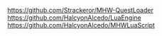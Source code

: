 

https://github.com/Strackeror/MHW-QuestLoader
https://github.com/HalcyonAlcedo/LuaEngine
https://github.com/HalcyonAlcedo/MHWLuaScript
